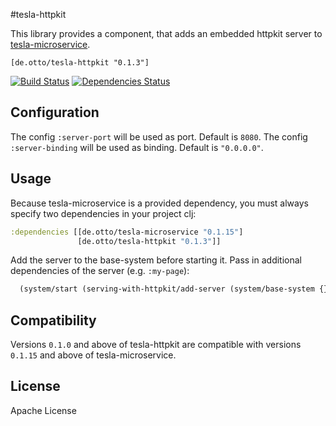 #tesla-httpkit

This library provides a component, that adds an embedded httpkit server to [tesla-microservice](https://github.com/otto-de/tesla-microservice). 

`[de.otto/tesla-httpkit "0.1.3"]`

[![Build Status](https://travis-ci.org/otto-de/tesla-httpkit.svg)](https://travis-ci.org/otto-de/tesla-httpkit)
[![Dependencies Status](http://jarkeeper.com/otto-de/tesla-httpkit/status.svg)](http://jarkeeper.com/otto-de/tesla-httpkit)

## Configuration

The config ```:server-port``` will be used as port. Default is ```8080```. 
The config ```:server-binding``` will be used as binding. Default is ```"0.0.0.0"```. 

## Usage

Because tesla-microservice is a provided dependency, you must always specify two dependencies in your project clj:

```clojure
:dependencies [[de.otto/tesla-microservice "0.1.15"]
               [de.otto/tesla-httpkit "0.1.3"]]
```
Add the server to the base-system before starting it. Pass in additional dependencies of the server (e.g. ```:my-page```): 
```clojure
  (system/start (serving-with-httpkit/add-server (system/base-system {}) :my-page))
```


## Compatibility
Versions ```0.1.0``` and above of tesla-httpkit are compatible with versions ```0.1.15``` and above of tesla-microservice.

## License
Apache License
